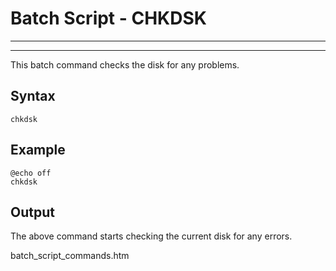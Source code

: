 # Batch Script - CHKDSK

---



---

This batch command checks the disk for any problems.

## Syntax

```
chkdsk
```

## Example

```
@echo off 
chkdsk
```

## Output

The above command starts checking the current disk for any errors.

batch\_script\_commands.htm

